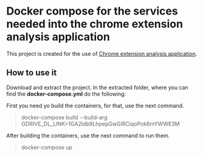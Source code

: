 # Docker compose for the services needed into the chrome extension analysis application

This project is created for the use of [Chrome extension analysis application](https://github.com/UnaiAhedo/Chrome-extensions-market-analisys).

## How to use it
Download and extract the project. In the extracted folder, where you can find the **docker-compose.yml** do the following:

First you need yo build the containers, for that, use the next command.
> docker-compose build --build-arg GDRIVE_DL_LINK=1GA2Idb9LhpepGwGIRCiqoPok6mYWWE3M

After building the containers, use the next command to run them.
> docker-compose up
